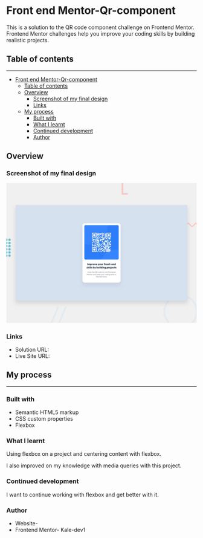 # Front end Mentor-Qr-component

This is a solution to the QR code component challenge on Frontend Mentor. Frontend Mentor challenges help you improve your coding skills by building realistic projects.

## Table of contents
---

- [Front end Mentor-Qr-component](#front-end-mentor-qr-component)
  - [Table of contents](#table-of-contents)
  - [Overview](#overview)
    - [Screenshot of my final design](#screenshot-of-my-final-design)
    - [Links](#links)
  - [My process](#my-process)
    - [Built with](#built-with)
    - [What I learnt](#what-i-learnt)
    - [Continued development](#continued-development)
    - [Author](#author)

## Overview

### Screenshot of my final design

![Design Preview for qr component](./images/desktop-preview.jpg)

### Links
- Solution URL:
- Live Site URL:

## My process
---

### Built with 
- Semantic HTML5 markup
- CSS custom properties
- Flexbox
  
### What I learnt
Using flexbox on a project and centering content with flexbox. 

I also improved on my knowledge with media queries with this project.

### Continued development
I want to continue working with flexbox and get better with it.

### Author
* Website- 
* Frontend Mentor- Kale-dev1






